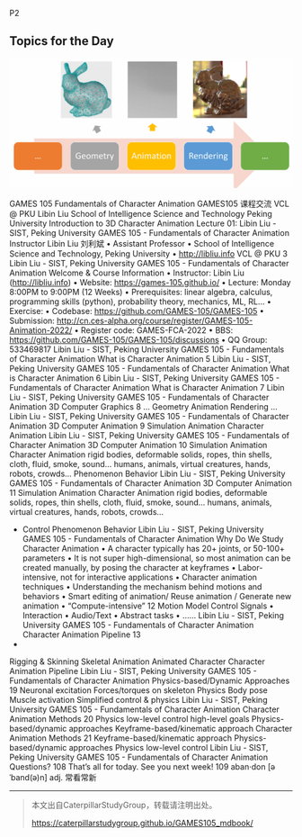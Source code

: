 
P2   
## Topics for the Day


![](./assets/01-02.png) 

GAMES 105
Fundamentals of Character Animation
GAMES105 课程交流 VCL @ PKU
Libin Liu
School of Intelligence Science and Technology
Peking University
Introduction to
3D Character Animation
Lecture 01:
Libin Liu - SIST, Peking University GAMES 105 - Fundamentals of Character Animation
Instructor
Libin Liu 刘利斌
• Assistant Professor 
• School of Intelligence Science and Technology,
Peking University
• http://libliu.info
VCL @ PKU 3
Libin Liu - SIST, Peking University GAMES 105 - Fundamentals of Character Animation
Welcome & Course Information
• Instructor: Libin Liu (http://libliu.info) 
• Website: https://games-105.github.io/
• Lecture: Monday 8:00PM to 9:00PM (12 Weeks)
• Prerequisites: linear algebra, calculus, 
programming skills (python),
probability theory, mechanics, ML, RL…
• Exercise:
• Codebase: https://github.com/GAMES-105/GAMES-105
• Submission: http://cn.ces-alpha.org/course/register/GAMES-105-Animation-2022/
• Register code: GAMES-FCA-2022 
• BBS: https://github.com/GAMES-105/GAMES-105/discussions
• QQ Group: 533469817 
Libin Liu - SIST, Peking University GAMES 105 - Fundamentals of Character Animation
What is Character Animation
5
Libin Liu - SIST, Peking University GAMES 105 - Fundamentals of Character Animation
What is Character Animation
6
Libin Liu - SIST, Peking University GAMES 105 - Fundamentals of Character Animation
What is Character Animation
7
Libin Liu - SIST, Peking University GAMES 105 - Fundamentals of Character Animation
3D Computer Graphics
8
… Geometry Animation Rendering …
Libin Liu - SIST, Peking University GAMES 105 - Fundamentals of Character Animation
3D Computer Animation
9
Simulation
Animation
Character 
Animation
Libin Liu - SIST, Peking University GAMES 105 - Fundamentals of Character Animation
3D Computer Animation
10
Simulation
Animation
Character 
Animation
rigid bodies,
deformable solids,
ropes, thin shells, cloth,
fluid, smoke, sound…
humans, animals,
virtual creatures,
hands, robots, 
crowds…
Phenomenon
Behavior
Libin Liu - SIST, Peking University GAMES 105 - Fundamentals of Character Animation
3D Computer Animation
11
Simulation
Animation
Character 
Animation
rigid bodies,
deformable solids,
ropes, thin shells, cloth,
fluid, smoke, sound…
humans, animals,
virtual creatures,
hands, robots, 
crowds…
+ Control 
Phenomenon
Behavior
Libin Liu - SIST, Peking University GAMES 105 - Fundamentals of Character Animation
Why Do We Study Character Animation
• A character typically has 20+ joints, or 50-100+ parameters
• It is not super high-dimensional, so most animation can be created manually, 
by posing the character at keyframes
• Labor-intensive, not for interactive applications
• Character animation techniques
• Understanding the mechanism behind motions and behaviors
• Smart editing of animation/ Reuse animation / Generate new animation
• “Compute-intensive”
12
Motion
Model
Control Signals
• Interaction
• Audio/Text
• Abstract tasks
• ……
Libin Liu - SIST, Peking University GAMES 105 - Fundamentals of Character Animation
Character Animation Pipeline
13
+
Rigging & Skinning
Skeletal Animation
Animated Character
Character Animation Pipeline
Libin Liu - SIST, Peking University GAMES 105 - Fundamentals of Character Animation
Physics-based/Dynamic Approaches
19
Neuronal excitation
Forces/torques on skeleton
Physics
Body pose
Muscle activation
Simplified control & physics
Libin Liu - SIST, Peking University GAMES 105 - Fundamentals of Character Animation
Character Animation Methods
20
Physics
low-level control high-level goals
Physics-based/dynamic approaches
Keyframe-based/kinematic approach
Character Animation Methods
21
Keyframe-based/kinematic approach
Physics-based/dynamic approaches
Physics
low-level control
Libin Liu - SIST, Peking University GAMES 105 - Fundamentals of Character Animation
Questions?
108
That’s all for today.
See you next week!
109
aban·don [əˈband(ə)n]
adj. 常看常新



---------------------------------------
> 本文出自CaterpillarStudyGroup，转载请注明出处。
>
> https://caterpillarstudygroup.github.io/GAMES105_mdbook/